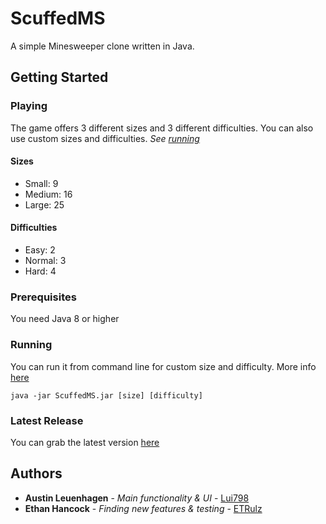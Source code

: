 # ScuffedMS
A simple Minesweeper clone written in Java. 
## Getting Started
### Playing
The game offers 3 different sizes and 3 different difficulties. You can also use custom sizes and difficulties. *See [running](#Running)*
#### Sizes
* Small: 9
* Medium: 16
* Large: 25
#### Difficulties
* Easy: 2
* Normal: 3
* Hard: 4
### Prerequisites
You need Java 8 or higher
### Running
You can run it from command line for custom size and difficulty. More info [here](../../wiki/Running-with-commandline)
```
java -jar ScuffedMS.jar [size] [difficulty]
```
### Latest Release
You can grab the latest version [here](https://github.com/squadw/ScuffedMS/releases/latest)
## Authors
* **Austin Leuenhagen** - *Main functionality & UI* - [Lui798](https://github.com/Lui798)
* **Ethan Hancock** - *Finding new features & testing* - [ETRulz](https://github.com/ETRulz)
